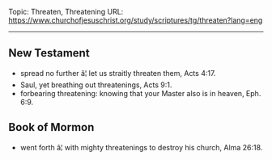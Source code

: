 Topic: Threaten, Threatening
URL: https://www.churchofjesuschrist.org/study/scriptures/tg/threaten?lang=eng

---

## New Testament

- spread no further â¦ let us straitly threaten them, Acts 4:17.
- Saul, yet breathing out threatenings, Acts 9:1.
- forbearing threatening: knowing that your Master also is in heaven, Eph. 6:9.

## Book of Mormon

- went forth â¦ with mighty threatenings to destroy his church, Alma 26:18.

